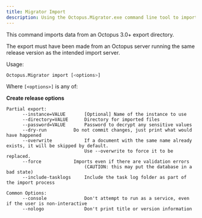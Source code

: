 ```yaml
---
title: Migrator Import
description: Using the Octopus.Migrator.exe command line tool to import data from an Octopus 3.0 or newer directory.
---
```


This command imports data from an Octopus 3.0+ export directory.

The export must have been made from an Octopus server running the same release version as the intended import server.

Usage:

```bash
Octopus.Migrator import [<options>]
```

Where `[<options>]` is any of:

**Create release options**

```text
Partial export:
      --instance=VALUE       [Optional] Name of the instance to use
      --directory=VALUE      Directory for imported files
      --password=VALUE       Password to decrypt any sensitive values
      --dry-run		     Do not commit changes, just print what would have happened
      --overwrite            If a document with the same name already exists, it will be skipped by default.
                             Use --overwrite to force it to be replaced.
      --force 		     Imports even if there are validation errors
                             (CAUTION: this may put the database in a bad state)
      --include-tasklogs     Include the task log folder as part of the import process
 
Common Options:
      --console              Don't attempt to run as a service, even if the user is non-interactive
      --nologo               Don't print title or version information
```
